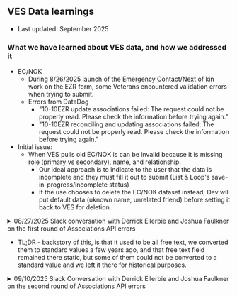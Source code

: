 ## VES Data learnings
- Last updated: September 2025

### What we have learned about VES data, and how we addressed it
- EC/NOK
     - During 8/26/2025 launch of the Emergency Contact/Next of kin work on the EZR form, some Veterans encountered validation errors when trying to submit.
     - Errors from DataDog
          - "10-10EZR update associations failed: The request could not be properly read.  Please check the information before trying again."
          - "10-10EZR reconciling and updating associations failed: The request could not be properly read.  Please check the information before trying again."
- Initial issue:
     - When VES pulls old EC/NOK is can be invalid because it is missing role (primary vs secondary), name, and relationship.
          - Our ideal approach is to indicate to the user that the data is incomplete and they must fill it out to submit (List & Loop's save-in-progress/incomplete status)
          - If the use chooses to delete the EC/NOK dataset instead, Dev will put default data (uknown name, unrelated friend) before setting it back to VES for deletion.

<details>
  <Summary>08/27/2025 Slack conversation with Derrick Ellerbie and Joshua Faulkner on the first round of Associations API errors</Summary>

>**Heather Justice**
>Aug 27th at 6:15 AM
>
>Joshua Faulkner when you have a moment, we've seen 2 different errors with the associations api and wondered if there is anything on VES side that indicates an error in updating the associations data?
>first issue was a 500 error "Error transforming VES association: VES association is missing the following field(s): relationship"
>second issue was 400 error "10-10EZR update associations failed: The request could not be properly read.  Please check the information before trying again."
>
>**Joshua Faulkner**
>  Aug 27th at 7:06 AM
>
>i don't see the 500, is that coming from the read or the update? Need the timestamp and/or the icn if you have it.
>
>**Heather Justice**
> Aug 27th at 7:11 AM
>
>The timestamp is 4:49p ET.  Derrick Ellerbie was looking into the log yesterday, may be able to get the ICN
>
>**Joshua Faulkner**
>  Aug 27th at 7:58 AM
>
>not one of the values accepted for Enum class: [BROTHER, CHILDINLAW, MOTHER, SISTER, DAUGHTER, UNRELATED_FRIEND, EXTENDED_FAMILY_MEMBER, STEPCHILD, WIFE, SON, NIECE_NEPHEW, HUSBAND, FATHER, GRANDCHILD, WARD]
>
>`fluentbit.@timestamp Aug 26, 2025 @ 23:46:06.814`
>
>what time was the 400?
>
>that timestamp above i put is UTC btw
>
>**Heather Justice**
>Aug 27th at 8:03 AM
>
>the 400 error timestamp is 1:46:05am ET
>
>**Joshua Faulkner**
>  Aug 27th at 8:51 AM
>
>yep so the 400 is the invalid relationship submitted in the update, appears there is a disconnect on allowed values
>
>**Heather Justice**
>  Aug 27th at 8:52 AM
>
>Derrick Ellerbie can you confirm the allowed values for both EC and NOK?
>
>**Joshua Faulkner**
>  Aug 27th at 8:54 AM
>
>the 500 appears to be a retrieve of a record that has no relationship currently defined on existing associate, which we do have some of those in the older data, it should not fail though ideally, can it be displayed as unpopulated/null then the user have to provide >the relationship when they update it?
>
>**Derrick Ellerbie**
>  Aug 27th at 8:59 AM
>
>Yes, the first error is after we get the association data from VES, we see that there isn't a value for the attributes relationship or relationType in the payload and we throw an error
>
>As for the enums, I think the way we are formatting the enum values looks incompatible with how VES is expecting them:
>https://github.com/department-of-veterans-affairs/vets-json-schema/blob/master/dist/10-10EZR-schema.json#L1237-L1252
>
>
>Best guess is that we're not converting CHILD-IN-LAW or NIECE/NEPHEW into CHILDINLAW and NIECE_NEPHEW
>
>**Derrick Ellerbie**
>  Aug 27th at 11:28 AM
>
>Joshua Faulkner Is it possible for the name or the role to ever be blank in the get_associations API response?
>
>**Joshua Faulkner**
>  Aug 27th at 11:56 AM
>
>the name should not ever be completely blank, but there is some very old data where the role may not be populated, i am not sure if we filter them out before it gets sent back though, in general it should be unexpected that you get it as blank.
>
>**Derrick Ellerbie**
>  Aug 27th at 1:54 PM
>
>Joshua Faulkner for the error involving the enum, are you able to tell me what value was submitted that caused that specific error?
>
>**Joshua Faulkner**
>  Aug 27th at 1:56 PM
>
>i cannot, the raw payloads aren't enabled to be logged, but even if it were they don't get logged until after the failed binding up front anyways. Our error message should really be updated to capture which one it is when this happens, is what we should do for future.
>
>**Derrick Ellerbie**
>  Aug 27th at 1:58 PM
>
>Thank you. If a blank or nil value was submitted for the relationship, would we see this enum error or would it say something like "relationship is required"
>
>**Joshua Faulkner**
>  Aug 27th at 2:04 PM
>
>its just a generic 400 message for failed mapping, but that'll happen only for invalid value, if its blank value it'll be a different message as a 200. So whatever value it is is provided, but is not one of the valid ones.
><img width="596" height="242" alt="image" src="https://github.com/user-attachments/assets/a622db00-9ee0-4c2a-ba80-308f02cf8119" />

>
>for a null/missing relationship it is:
>
><img width="586" height="130" alt="image" src="https://github.com/user-attachments/assets/543e3573-0b2d-44f2-8681-36c285dcc4d9" />
>    
</details>

- TL;DR - backstory of this, is that it used to be all free text, we converted them to standard values a few years ago, and that free text field remained there static, but some of them could not be converted to a standard value and we left it there for historical purposes.

<details> 
<Summary>09/10/2025 Slack Conversation with Derrick Ellerbie and Joshua Faulkner on the second round of Associations API errors</Summary>

>**Derrick Ellerbie**
>  Wednesday at 12:48 PM
>Joshua Faulkner We received a 400 Bad Request at Sep 10 12:42:14.729. Are you able to give us some details on what the error could be?
>
>**Derrick Ellerbie**
>  Wednesday at 12:49 PM
>This is from the associations api response
>
>**Derrick Ellerbie**
>  Wednesday at 12:51 PM
>DD Trace for reference
>
>**Joshua Faulkner**
>  Wednesday at 12:57 PM
>from String \"SPOUSE\": not one of the values accepted for Enum class:
>
>**Joshua Faulkner**
>  Wednesday at 12:58 PM
>same thing as before, there is disconnect on allowed values of relationship
>
>**Joshua Faulkner**
>  Wednesday at 12:58 PM
>it needs to be husband or wife, not spouse
>
>**Joshua Faulkner**
>  Wednesday at 12:58 PM
>[BROTHER, CHILDINLAW, MOTHER, SISTER, DAUGHTER, UNRELATED_FRIEND, EXTENDED_FAMILY_MEMBER, STEPCHILD, WIFE, SON, NIECE_NEPHEW, HUSBAND, FATHER, GRANDCHILD, WARD]
>
>**Derrick Ellerbie**
>  Wednesday at 12:59 PM
>We do not allow the user to choose "SPOUSE" in our application: https://github.com/department-of-veterans-affairs/vets-json-schema/blob/master/dist/10-10EZR-schema.json#L1235-L1254
>
>**Derrick Ellerbie**
>  Wednesday at 12:59 PM
>Is it possible that this value was set on VES side when we call get_associations api?
>
>**Joshua Faulkner**
>  Wednesday at 1:00 PM
>that is possible
>
>**Joshua Faulkner**
>  Wednesday at 1:00 PM
>let me see if i can find the identifier for that person
>
>**Derrick Ellerbie**
>  Wednesday at 1:00 PM
>Most likely when we prefilled the form for the user, this is the value that was set already in VES
>
>**Joshua Faulkner**
>  Wednesday at 1:04 PM
>its set to extended_family_member currently, not sure where spouse is coming from
>
>**Derrick Ellerbie**
>  Wednesday at 1:08 PM
>Is this on their emergency contacts or next of kins?
>
>**Joshua Faulkner**
>  Wednesday at 1:08 PM
>i see what the problem is, there is a mismatch between old and new relationship values
>
>**Joshua Faulkner**
>  Wednesday at 1:09 PM
>`"associations": [
>      {
>        "role": "PRIMARY_NEXT_OF_KIN",
>        "relationType": "EXTENDED_FAMILY_MEMBER",
>        "name": {
>          "givenName": "XXX",
>          "familyName": "XXX"
>        },
>        "relationship": "SPOUSE",
>        "address": {
>          ...
>        },`
>
>**Joshua Faulkner**
>  Wednesday at 1:10 PM
>seems like its taking relationship but putting it back into the relationType on its way back in
>
>**Derrick Ellerbie**
>  Wednesday at 1:10 PM
>ahh I see. We send back relationType to the update API and not relationship
>
>**Joshua Faulkner**
>  Wednesday at 1:12 PM
>the relationship is the old 'free text' field, before these were standardized into enum restriction a few years ago
>
>**Derrick Ellerbie**
>  Wednesday at 1:12 PM
>Can you tell if this was marked for deletion when we called the update API? (edited) 
>
>**Joshua Faulkner**
>  Wednesday at 1:13 PM
>it did not delete anything, it was rejected at the validation at the front door, the associates on that record are unchanged, last updated in 2022.
>
>**Derrick Ellerbie**
>  Wednesday at 1:13 PM
>But in the request data that we sent to the update API, are you able to see if we sent the deleteIndicator attribute with this relationship (edited) 
>
>**Joshua Faulkner**
>  Wednesday at 1:17 PM
>no, i can just see the reason of the error, it won't log the full request until it gets past that part of it
>
>**Derrick Ellerbie**
>  Wednesday at 1:24 PM
>Okay thank you. I'm not sure what we can do on our side to fix these fundamental data validation issues. We released a patch to set default values for relationType name and role when those data points are missing when we call get_associations API. But now it looks >like we have to choose a relationType for the user if it's not in the enum. Heather Justice I will need some input on how we should handle this
>
>**Derrick Ellerbie**
>  Wednesday at 1:26 PM
>It looks like that wouldn't resolve this issue either, since we are not sending SPOUSE to VES, this looks like something VES is doing @Joshua Faulkner?
>
>**Joshua Faulkner**
>  Wednesday at 1:42 PM
>it is sending SPOUSE, its getting it from the wrong place in the GET it appears
>
>**Joshua Faulkner**
>  Wednesday at 1:43 PM
>the relationship value that is sent from the retrieve should not be used, just the relationType
>
>**Derrick Ellerbie**
>  Wednesday at 1:43 PM
>Okay yes we do check for the relationship value first, and then relationType , and then we set a default value if all of those are blank
>
>**Derrick Ellerbie**
>  Wednesday at 1:44 PM
>So you're saying to completely ignore the relationship values from now on? (edited) 
>
>**Joshua Faulkner**
>  Wednesday at 1:45 PM
>right, that free text field is provided in the api in case the relationtype is null, it would provide some info on what it is meant to be, but it should not be used directly back in, in this case it probably should not be read at all and just left for the user to >provide it if there is not currently a relationType set.
>
>**Derrick Ellerbie**
>  Wednesday at 1:45 PM
>Code for reference https://github.com/department-of-veterans-affairs/vets-api/blob/master/lib/form1010_ezr/veteran_enrollment_system/associations/reconciler.rb#L93
>
>**Derrick Ellerbie**
>  Wednesday at 1:45 PM
>Okay, I will make an adjustment to not read this relationship value
>
>**Joshua Faulkner**
>  Wednesday at 1:46 PM
>backstory of this, is that it used to be all free text, we converted them to standard values a few years ago, and that free text field remained there static, but some of them could not be converted to a standard value and we left it there for historical purposes.
>
>**Derrick Ellerbie**
>  Wednesday at 1:46 PM
>Is it still possible that relationType will have values that aren't in the enum?
>
>**Joshua Faulkner**
>  Wednesday at 1:47 PM
>no, that should be impossible, but it is possible it could be null.
>
>**Derrick Ellerbie**
>  Wednesday at 1:47 PM
>Thank you, I will get this fixed
>
</details>
